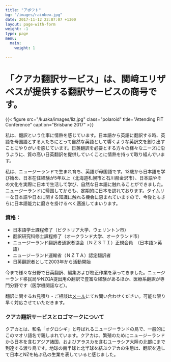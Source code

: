 ```yaml
---
title: "アボウト"
bg: "/images/rainbow.jpg"
date: 2017-11-12 22:07:07 +1300
layout: page-with-form
weight: -1
type: page
menu:
  main:
    weight: 1

---
```

# 「クアカ翻訳サービス」は、関﨑エリザベスが提供する翻訳サービスの商号です。
{{< figure src="/kuaka/images/liz.jpg" class="polaroid" title="Attending FIT Conference" caption="Brisbane 2017" >}}

私は、翻訳という仕事に情熱を感じています。日本語から英語に翻訳する時、英語を母国語とする人たちにとって自然な英語として響くような英訳文を創り出すことにやりがいを感じています。日英翻訳を必要とする方々の様々なニーズに沿うように、質の高い日英翻訳を提供していくことに情熱を持って取り組んでいます。

私は、ニュージーランドで生まれ育ち、英語が母国語です。13歳から日本語を学び始め、日本在住経験が5年以上（北海道札幌市と石川県金沢市）、日本語やその文化を実際に日本で生活して学び、自然な日本語に触れることができました。ニュージーランドに帰国してからも、定期的に日本を訪れております。タイムリーな日本語や日本に関する知識に触れる機会に恵まれていますので、今後ともさらに日本語能力に磨きを掛けるべく邁進してまいります。

### 資格：

* 日本語学士課程修了（ビクトリア大学、ウェリントン市）
* 翻訳研究科修士課程修了（オークランド大学、オークランド市）
* ニュージーランド翻訳者通訳者協会（ＮＺＳＴＩ）正規会員　（日本語＞英語）
* ニュージーランド運輸省（ＮＺＴＡ）認定翻訳者
* 日英翻訳者として2003年から活動開始

今まで様々な分野で日英翻訳、編集および校正作業を承ってきました。ニュージーランド移民局やNZQA提出用の翻訳で豊富な経験があるほか、医療系翻訳が専門分野です（医学機関誌など）。

翻訳に関するお見積り・ご相談は[メール](mailto:info@kuakatranslations.co.nz)にてお問い合わせください。可能な限り早く対応させていただきます。

### クアカ翻訳サービスとロゴマークについて

クアカとは、和名「オグロシギ」と呼ばれるニュージーランドの鳥で、一般的にこのマオリ語名で親しまれています。クアカは、繁殖のためにニュージーランドから日本を含むアジア諸国、およびアラスカを含むユーラシア大陸の北部にまで到達する渡り鳥です。地球の南半球と北半球を結ぶクアカの生態は、翻訳を通して日本とNZを結ぶ私の生業を表していると感じました。